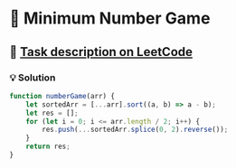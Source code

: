 # 📝 Minimum Number Game

## 🔗 [Task description on LeetCode](https://leetcode.com/problems/minimum-number-game/description/)

### 💡 Solution

```javascript
function numberGame(arr) {
    let sortedArr = [...arr].sort((a, b) => a - b);
    let res = [];
    for (let i = 0; i <= arr.length / 2; i++) {
        res.push(...sortedArr.splice(0, 2).reverse());
    }
    return res;
}
```
